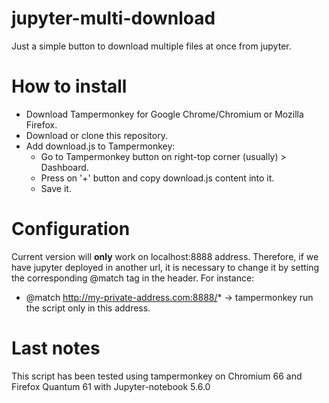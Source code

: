 # jupyter-multi-download
Just a simple button to download multiple files at once from jupyter.

# How to install
- Download Tampermonkey for Google Chrome/Chromium or Mozilla Firefox.
- Download or clone this repository.
- Add download.js to Tampermonkey:
  * Go to Tampermonkey button on right-top corner (usually) > Dashboard.
  * Press on '+' button and copy download.js content into it.
  * Save it.
  
# Configuration
Current version will **only** work on localhost:8888 address. Therefore, if we have jupyter deployed in another url, it is necessary to change it by setting the corresponding @match tag in the header. For instance:
- @match http://my-private-address.com:8888/* -> tampermonkey run the script only in this address.

# Last notes
This script has been tested using tampermonkey on Chromium 66 and Firefox Quantum 61 with Jupyter-notebook 5.6.0
